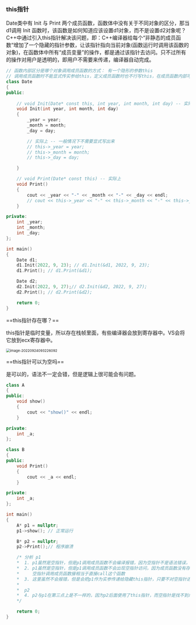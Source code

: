 ### this指针

Date类中有 Init 与 Print 两个成员函数，函数体中没有关于不同对象的区分，那当d1调用 Init 函数时，该函数是如何知道应该设置d1对象，而不是设置d2对象呢？
C++中通过引入this指针解决该问题，即：C++编译器给每个“非静态的成员函数“增加了一个隐藏的指针参数，让该指针指向当前对象(函数运行时调用该函数的对象)，在函数体中所有“成员变量”的操作，都是通过该指针去访问。只不过所有的操作对用户是透明的，即用户不需要来传递，编译器自动完成。

```c++
// 函数内部区分是哪个对象调用成员函数的方式： 有一个隐形的参数this
// 调用成员函数时不能显式传实参给this，定义成员函数时也不行写this，在成员函数内部可以写this
class Date
{
public:
	
	// void Init(Date* const this, int year, int month, int day) -- 实际上
	void Init(int year, int month, int day)
	{
		_year = year;
		_month = month;
		_day = day;

		// 实际上 -- 一般情况下不需要显式写出来
		// this->_year = year;
		// this->_month = month;
		// this->_day = day;

	}

	// void Print(Date* const this) -- 实际上
	void Print()
	{
		cout << _year << "-" << _month << "-" << _day << endl;
		// cout << this->_year << "-" << this->_month << "-" << this->_day << endl; -- 实际上
	}

private:
	int _year;
	int _month;
	int _day;
};

int main()
{
	Date d1;
	d1.Init(2022, 9, 23); // d1.Init(&d1, 2022, 9, 23);
	d1.Print(); // d1.Print(&d1);

	Date d2;
	d2.Init(2022, 9, 27);// d2.Init(&d2, 2022, 9, 27);
	d2.Print(); // d2.Print(&d2);

	return 0;
}
```

==this指针存在哪？==



this指针是临时变量，所以存在栈帧里面，有些编译器会放到寄存器中。VS会将它放到ecx寄存器中。



<img src="C:\Users\AKANG\Desktop\编程\Image\image-20220924093226092.png" alt="image-20220924093226092" style="zoom:67%;" />

==this指针可以为空吗==



是可以的，语法不一定会错，但是逻辑上很可能会有问题。



```C++
class A
{
public:
	void show()
	{
		cout << "show()" << endl;
	}

private:
	int _a;
};

class B
{
public:
	void Print()
	{
		cout << _a << endl;
	}

private:
	int _a;
};

int main()
{
	A* p1 = nullptr;
	p1->show(); // 正常运行

	B* p2 = nullptr;
	p2->Print();// 程序崩溃

	/* 分析 p1
	*  1. p1虽然是空指针，但是p1调用成员函数不会编译报错，因为空指针不是语法错误，编译器不会检查出来
	*  2. p1虽然是空指针，但是p1调用成员函数不会出现空指针访问，因为成员函数没有存在对象里面，而是存在公共区，
	*	  空指针调用成员函数接相当于直接call这个函数
	*  3. 这里虽然不会报错，但是会把p1作为实参传递给隐藏this指针，只要不对空指针进行解引用，就不会报错
	* 
	*  p2
	*  4. p2与p1在第三点上是不一样的，因为p2后面使用了this指针，而空指针是找不到成员变量的
	*/

	return 0;
}
```
